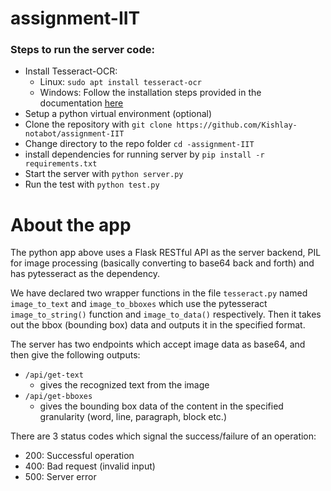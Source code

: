 # assignment-IIT

### Steps to run the server code:
* Install Tesseract-OCR:
    - Linux: `sudo apt install tesseract-ocr`
    - Windows: Follow the installation steps provided in the documentation [here](https://tesseract-ocr.github.io/tessdoc/Installation.html)
* Setup a python virtual environment (optional)
* Clone the repository with `git clone https://github.com/Kishlay-notabot/assignment-IIT`  
* Change directory to the repo folder `cd -assignment-IIT`
* install dependencies for running server by `pip install -r requirements.txt`
* Start the server with `python server.py`
* Run the test with `python test.py`



# About the app

The python app above uses a Flask RESTful API as the server backend, PIL for image processing (basically converting to base64 back and forth) and has pytesseract as the dependency.

We have declared two wrapper functions in the file `tesseract.py` named `image_to_text` and `image_to_bboxes` which use the pytesseract `image_to_string()` function and `image_to_data()` respectively. Then it takes out the bbox (bounding box) data and outputs it in the specified format.


The server has two endpoints which accept image data as base64, and then give the following outputs:
- `/api/get-text`
    - gives the recognized text from the image
- `/api/get-bboxes`
    - gives the bounding box data of the content in the specified granularity (word, line, paragraph, block etc.)

There are 3 status codes which signal the success/failure of an operation:
* 200: Successful operation
* 400: Bad request (invalid input)
* 500: Server error
